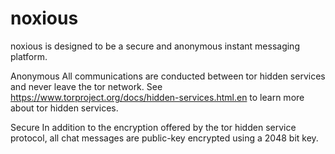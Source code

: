 # noxious
noxious is designed to be a secure and anonymous instant messaging platform.

Anonymous
All communications are conducted between tor hidden services and never leave the tor network.
See https://www.torproject.org/docs/hidden-services.html.en to learn more about tor hidden services.

Secure
In addition to the encryption offered by the tor hidden service protocol, all chat messages are
public-key encrypted using a 2048 bit key.
